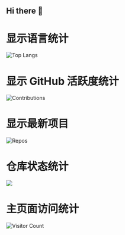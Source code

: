 ## Hi there 👋

<!--
**cjl-github/cjl-github** is a ✨ _special_ ✨ repository because its `README.md` (this file) appears on your GitHub profile.

Here are some ideas to get you started:

- 🔭 I’m currently working on ...
- 🌱 I’m currently learning ...
- 👯 I’m looking to collaborate on ...
- 🤔 I’m looking for help with ...
- 💬 Ask me about ...
- 📫 How to reach me: ...
- 😄 Pronouns: ...
- ⚡ Fun fact: ...
-->

# 显示语言统计
![Top Langs](https://github-readme-stats.vercel.app/api/top-langs/?username=cjl-github&layout=compact&theme=transparent)


# 显示 GitHub 活跃度统计
![Contributions](https://github-readme-streak-stats.herokuapp.com/?user=cjl-github&theme=transparent)

# 显示最新项目
![Repos](https://github-readme-stats.vercel.app/api/pin/?username=cjl-github&repo=your-repo-name&theme=transparent)


# 仓库状态统计
![](https://github-readme-stats.vercel.app/api?username=cjl-github&show_icons=true&theme=transparent)

# 主页面访问统计
![Visitor Count](https://profile-counter.glitch.me/cjl-github/count.svg)
